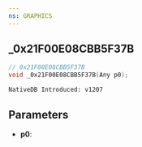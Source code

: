 ```yaml
---
ns: GRAPHICS
---
```

## _0x21F00E08CBB5F37B

```c
// 0x21F00E08CBB5F37B
void _0x21F00E08CBB5F37B(Any p0);
```

```
NativeDB Introduced: v1207
```

## Parameters
* **p0**:
